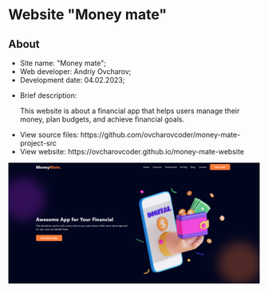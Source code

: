 <h1>Website "Money mate"</h1>
<h2>About</h2>
<ul>
  <li>Site name: "Money mate";</li>
  <li>Web developer: Andriy Ovcharov;</li>
  <li>Development date: 04.02.2023;</li>
  <li>
    <p>Brief description:</p>
    <p>This website is about a financial app that helps users manage their money, plan budgets, and achieve financial goals.</p>
  </li>
  <li>View source files: https://github.com/ovcharovcoder/money-mate-project-src</li>
  <li>View website: https://ovcharovcoder.github.io/money-mate-website </li>
</ul>

<img src="Screenshot.png" alt="screensot">
